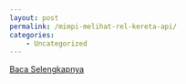 ```yaml
---
layout: post
permalink: /mimpi-melihat-rel-kereta-api/
categories:
    - Uncategorized
---
```


[Baca Selengkapnya](/03)